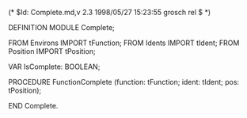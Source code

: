 (* $Id: Complete.md,v 2.3 1998/05/27 15:23:55 grosch rel $ *)

DEFINITION MODULE Complete;

FROM	Environs	IMPORT	tFunction;
FROM	Idents		IMPORT	tIdent;
FROM	Position	IMPORT	tPosition;

VAR IsComplete: BOOLEAN;

PROCEDURE FunctionComplete (function: tFunction; ident: tIdent; pos: tPosition);

END Complete.
